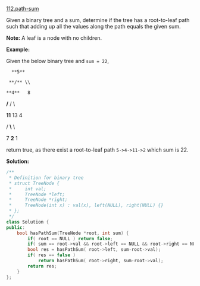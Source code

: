 [112.path-sum](https://leetcode.com/problems/path-sum/)  

Given a binary tree and a sum, determine if the tree has a root-to-leaf path such that adding up all the values along the path equals the given sum.

**Note:** A leaf is a node with no children.

**Example:**

Given the below binary tree and `sum = 22`,

  
      **5**
  
     **/** \\
  
    **4**   8
  
   **/**   / \\
  
  **11**  13  4
  
 /  **\\**      \\
  
7    **2**      1
  

return true, as there exist a root-to-leaf path `5->4->11->2` which sum is 22.  



**Solution:**  

```cpp
/**
 * Definition for binary tree
 * struct TreeNode {
 *     int val;
 *     TreeNode *left;
 *     TreeNode *right;
 *     TreeNode(int x) : val(x), left(NULL), right(NULL) {}
 * };
 */
class Solution {
public:
    bool hasPathSum(TreeNode *root, int sum) {
        if( root == NULL ) return false;
        if( sum == root->val && root->left == NULL && root->right == NULL ) return true;
        bool res = hasPathSum( root->left, sum-root->val);
        if( res == false )
            return hasPathSum( root->right, sum-root->val);
        return res;
    }
};
```
      